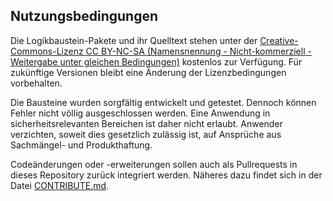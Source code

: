 ## Nutzungsbedingungen

Die Logikbaustein-Pakete und ihr Quelltext stehen unter der
[Creative-Commons-Lizenz CC BY-NC-SA (Namensnennung - Nicht-kommerziell - Weitergabe unter gleichen Bedingungen)](https://creativecommons.org/licenses/by-nc-sa/4.0/legalcode.de)
kostenlos zur Verfügung. Für zukünftige Versionen bleibt eine
Änderung der Lizenzbedingungen vorbehalten.

Die Bausteine wurden sorgfältig entwickelt und getestet. Dennoch
können Fehler nicht völlig ausgeschlossen werden. Eine Anwendung
in sicherheitsrelevanten Bereichen ist daher nicht erlaubt.
Anwender verzichten, soweit dies gesetzlich zulässig ist, auf
Ansprüche aus Sachmängel- und Produkthaftung.

Codeänderungen oder -erweiterungen sollen auch als Pullrequests
in dieses Repository zurück integriert werden. Näheres dazu findet
sich in der Datei
[CONTRIBUTE.md](https://github.com/recomedia/x1-logic-nodes/CONTRIBUTE.md).

